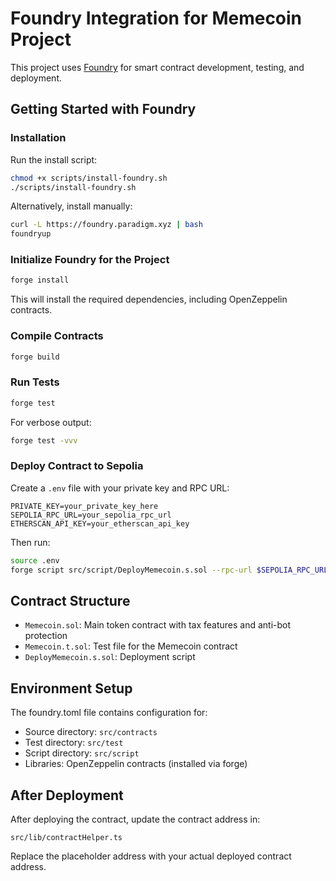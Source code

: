
# Foundry Integration for Memecoin Project

This project uses [Foundry](https://book.getfoundry.sh/) for smart contract development, testing, and deployment.

## Getting Started with Foundry

### Installation

Run the install script:

```bash
chmod +x scripts/install-foundry.sh
./scripts/install-foundry.sh
```

Alternatively, install manually:

```bash
curl -L https://foundry.paradigm.xyz | bash
foundryup
```

### Initialize Foundry for the Project

```bash
forge install
```

This will install the required dependencies, including OpenZeppelin contracts.

### Compile Contracts

```bash
forge build
```

### Run Tests

```bash
forge test
```

For verbose output:

```bash
forge test -vvv
```

### Deploy Contract to Sepolia

Create a `.env` file with your private key and RPC URL:

```
PRIVATE_KEY=your_private_key_here
SEPOLIA_RPC_URL=your_sepolia_rpc_url
ETHERSCAN_API_KEY=your_etherscan_api_key
```

Then run:

```bash
source .env
forge script src/script/DeployMemecoin.s.sol --rpc-url $SEPOLIA_RPC_URL --broadcast --verify
```

## Contract Structure

- `Memecoin.sol`: Main token contract with tax features and anti-bot protection
- `Memecoin.t.sol`: Test file for the Memecoin contract
- `DeployMemecoin.s.sol`: Deployment script

## Environment Setup

The foundry.toml file contains configuration for:
- Source directory: `src/contracts`
- Test directory: `src/test`
- Script directory: `src/script`
- Libraries: OpenZeppelin contracts (installed via forge)

## After Deployment

After deploying the contract, update the contract address in:
```
src/lib/contractHelper.ts
```

Replace the placeholder address with your actual deployed contract address.
